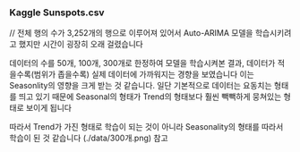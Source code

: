 ### Kaggle Sunspots.csv

 // 전체 행의 수가 3,252개의 행으로 이루어져 있어서 Auto-ARIMA 모델을 학습시키려고 했지만 시간이 굉장히 오래 걸렸습니다

데이터의 수를 50개, 100개, 300개로 한정하여 모델을 학습시켜본 결과, 데이터가 적을수록(범위가 좁을수록) 실제 데이터에 가까워지는 경향을 보였습니다
이는 Seasonlity의 영향을 크게 받는 것 같습니다. 일단 기본적으로 데이터는 요동치는 형태를 띄고 있기 때문에 Seasonal의 형태가 Trend의 형태보다 훨씬 빽빽하게 뭉쳐있는 형태로 보이게 됩니다

따라서 Trend가 가진 형태로 학습이 되는 것이 아니라 Seasonality의 형태를 따라서 학습이 된 것 같습니다 (./data/300개.png) 참고
